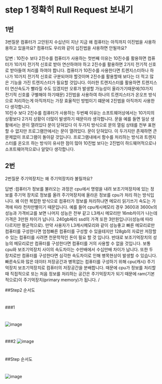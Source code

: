 # step 1 정확히 Rull Request 보내기 

## 1번
3번질문 컴퓨터가 고안된지 수십년이 지난 지금 왜 컴퓨터는 아직까지 이진법을
사용하용하고 있을까요? 컴퓨터도 우리와 같이 십진법을 사용하면 안될까요?

답변 : 10진수 보다 2진수를 컴퓨터가 사용하는 첫번째 이유는 10진수를 활용하면 컴퓨터가 10가지 전기적 신호로 받아 연산하여야 하고 2진수를 활용하면 2가지 전기적 신호로
받아들여 처리를 하여야 합니다. 컴퓨터가 10진수를 사용한다면 트렌지스터하나 하나가
10가지 전기적 신호로 구분되어야 할것이며 2진수를 활용할때 보다는 더 적고 많은 기능을 가진 트렌지스터가 필요할 것입니다. 이러한 트렌지스터를 활용하면 트렌지스터 연산속도가 빨라질 수도 있겠지만 오류가 발생할 가능성이 올라가기때문에(10가지 전기적 신호를 구별해야 하기때문) 2진법을 사용하여 하나의 트렌지스터가 온오프 방식으로 처리하는게 아직까지는 가장 효율적인 방법이기 떄문에 2진법을 아직까지 사용한다 생각합니다.    
 10진수 보다 2진수를 컴퓨터가 사용하는 두번째 이유는 소프트웨어상에서는 10가지의 상황보다 2가지 상황이 더많이 발생하기 때문이라 생각합니다. 문을 예를 들면 일상 생활에서는 문이 열려있다 문이 닫혀있다 이 두가지 방식으로 문의 열림 상태를 전부 표현할 수 없지만 프로그램안에서는 문이 열려있다. 문이 닫혀있다. 이 두가지만 존재하면 큰 문제없이 프로그램이 돌아갈 것입니다.  프로그램내에서 함수를 처리하는 방식과 트렌지스터를 온오프 하는 방식이 유사한 점이 많아 10진법 보다는 2진법이 하드웨어적으로나 소프트웨어적으로나 알맞다 생각합니다.

## 2번 
2번질문 주기억장치는 왜 주기억장치라 불릴까요?


답변 :컴퓨터가 정보를 불러오는 과정은 cpu에서 명령을 내려 보조기억장치에 있는 정보를 주기억 장치로 정보를 올려 주기억장치에 올라온 정보를 cpu가 처리 하는 방식입니다. 왜 이런 복잡한 방식으로 컴퓨터가 정보를 처리하냐면 메모리 읽기쓰기 속도는 가격에 따라 천차만별이기 때문입니다. 예를 들어 cpu캐시메모리 경우 3600과 3600x의 성능과 가격비교를 보면 나머지 성능은 전부 같고 L3캐시 메모리만 16mb차이가 나는데 가격은 3만원 차이가 납니다. 240gb짜리 ssd의 가격 또한 3만원입니다(성능에 따라 다르지만 평균적으로). 만약 사용자가 L3캐시메모리와 같이 성능좋고 빠른 메모리로만 컴퓨터를 구성한다면 엄청빠른 컴퓨터를 구성할 수 있을테지만 128gb의 자료만 저장할 수 있는 컴퓨터를 사려면 천문학적인 돈이 필요 할 것 입니다. 반대로 보조기억장치의 성능의 메모리로만 컴퓨터를 구성한다면 컴퓨터를 거의 사용할 수 없을 것입니다. 보통 cpu와 보조기억장치 사이의 속도차이는 수만배에서 수십만배 차이가 납니다. 또한 두 장치로만 컴퓨터를 구성한다면 심각한 속도차이로 인해 병목현상이 발생할 수 있습니다. 빠른속도와 많은 데이터 저장공간과 병목없는 컴퓨터를 구성하기 위해 cpu(캐시) 주기억장치 보조기억장치로 컴퓨터의 저장공간을 분배합니다. 때문에 cpu가 정보를 처리할때 직접적으로 또는 처음 정보를 처리하는 공간은 주기억장치가 되기 때문에 ram(기본적으로)이 주기억장치(primary memory)가 됩니다. /


##Step2 순서도
#

###1
#

![image](https://ifh.cc/g/bdHgUe.jpg)
#
###2
![image](https://ifh.cc/g/NcpJtd.jpg)
#


##Step 순서도
#
![image](https://ifh.cc/g/JJpBXH.jpg)
